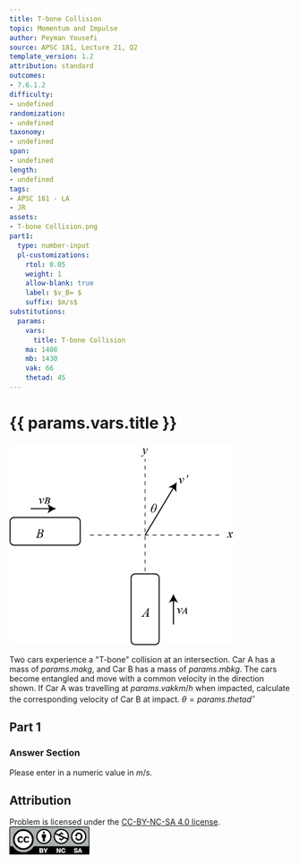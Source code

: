 ```yaml
---
title: T-bone Collision
topic: Momentum and Impulse
author: Peyman Yousefi
source: APSC 181, Lecture 21, Q2
template_version: 1.2
attribution: standard
outcomes:
- 7.6.1.2
difficulty:
- undefined
randomization:
- undefined
taxonomy:
- undefined
span:
- undefined
length:
- undefined
tags:
- APSC 181 - LA
- JR
assets:
- T-bone Collision.png
part1:
  type: number-input
  pl-customizations:
    rtol: 0.05
    weight: 1
    allow-blank: true
    label: $v_B= $
    suffix: $m/s$
substitutions:
  params:
    vars:
      title: T-bone Collision
    ma: 1408
    mb: 1430
    vak: 66
    thetad: 45
---
```

# {{ params.vars.title }}
<img src="T-bone Collision.png" width=400>

Two cars experience a "T-bone" collision at an intersection.
Car A has a mass of ${{params.ma}}kg$, and Car B has a mass of ${{params.mb}}kg$.
The cars become entangled and move with a common velocity in the direction shown.
If Car A was travelling at ${{params.vak}}km/h$ when impacted, calculate the corresponding velocity of Car B at impact.
$\theta= {{params.thetad}}^\circ$

## Part 1

### Answer Section

Please enter in a numeric value in $m/s$.

## Attribution

Problem is licensed under the [CC-BY-NC-SA 4.0 license](https://creativecommons.org/licenses/by-nc-sa/4.0/).<br> ![The Creative Commons 4.0 license requiring attribution-BY, non-commercial-NC, and share-alike-SA license.](https://raw.githubusercontent.com/firasm/bits/master/by-nc-sa.png)